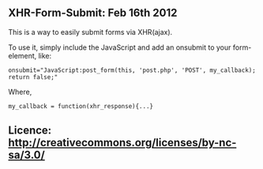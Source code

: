 XHR-Form-Submit: Feb 16th 2012
-----------------------------------------------------------
This is a way to easily submit forms via XHR(ajax).

To use it, simply include the JavaScript and add an onsubmit to your form-element, like:

    onsubmit="JavaScript:post_form(this, 'post.php', 'POST', my_callback); return false;"
    
Where, 

    my_callback = function(xhr_response){...}

Licence: http://creativecommons.org/licenses/by-nc-sa/3.0/
-----------------------------------------------------------
